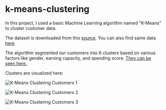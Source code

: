 # k-means-clustering
In this project, I used a basic Machine Learning algorithm named "K-Means" to cluster customer data.

The dataset is downloaded from this [source](https://archive.ics.uci.edu/dataset/352/online+retail). You can also find same data [here](https://github.com/prab-hub/k-means-clustering/blob/main/Mall_Customers.csv)

The algorithm segmented our customers into 6 clusters based on various factors like gender, earning capacity, and spending score. [They can be seen here.](https://github.com/prab-hub/k-means-clustering/blob/main/clustered_mall_customers.csv)

Clusters are visualized here: 

![K-Means Clustering Customers 1](https://github.com/prab-hub/k-means-clustering/assets/138904621/73aaf407-1339-4994-a88d-1573b0b09571)

![K-Means Clustering Customers 2](https://github.com/prab-hub/k-means-clustering/assets/138904621/7735c7e4-4ed1-48ea-b4bb-481a00138ba1)

![K-Means Clustering Customers 3](https://github.com/prab-hub/k-means-clustering/assets/138904621/7953547b-ba92-4a1b-be57-7b005bf78dc0)
